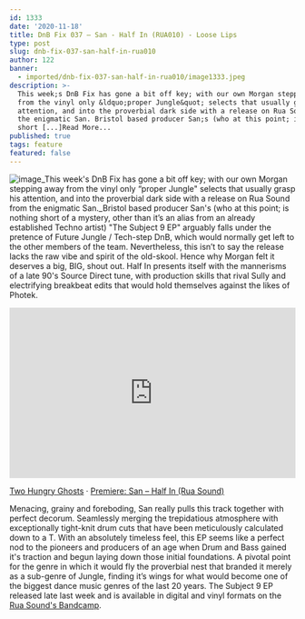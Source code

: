 ```yaml
---
id: 1333
date: '2020-11-18'
title: DnB Fix 037 – San - Half In (RUA010) - Loose Lips
type: post
slug: dnb-fix-037-san-half-in-rua010
author: 122
banner:
  - imported/dnb-fix-037-san-half-in-rua010/image1333.jpeg
description: >-
  This week;s DnB Fix has gone a bit off key; with our own Morgan stepping away
  from the vinyl only &ldquo;proper Jungle&quot; selects that usually grasp his
  attention, and into the proverbial dark side with a release on Rua Sound from
  the enigmatic San. Bristol based producer San;s (who at this point; is nothing
  short [...]Read More...
published: true
tags: feature
featured: false
---
```

![image](../imported/dnb-fix-037-san-half-in-rua010/image1333.jpeg)_This week's DnB Fix has gone a bit off key; with our own Morgan stepping away from the vinyl only “proper Jungle" selects that usually grasp his attention, and into the proverbial dark side with a release on Rua Sound from the enigmatic San._Bristol based producer San's (who at this point; is nothing short of a mystery, other than it’s an alias from an already established Techno artist) "The Subject 9 EP" arguably falls under the pretence of Future Jungle / Tech-step DnB, which would normally get left to the other members of the team. Nevertheless, this isn’t to say the release lacks the raw vibe and spirit of the old-skool. Hence why Morgan felt it deserves a big, BIG, shout out. Half In presents itself with the mannerisms of a late 90's Source Direct tune, with production skills that rival Sully and electrifying breakbeat edits that would hold themselves against the likes of Photek. 

<iframe width='100%' height='300' scrolling='no' frameborder='no' allow='autoplay' src='https://w.soundcloud.com/player/?url=https%3A//api.soundcloud.com/tracks/922235944&color=%23ff5500&auto_play=false&hide_related=false&show_comments=true&show_user=true&show_reposts=false&show_teaser=true&visual=true'></iframe>

[Two Hungry Ghosts](https://soundcloud.com/twohungryghosts "Two Hungry Ghosts") · [Premiere: San – Half In (Rua Sound)](https://soundcloud.com/twohungryghosts/premiere-san-half-in-rua-sound "Premiere: San - Half In (Rua Sound)")

Menacing, grainy and foreboding, San really pulls this track together with perfect decorum. Seamlessly merging the trepidatious atmosphere with exceptionally tight-knit drum cuts that have been meticulously calculated down to a T. With an absolutely timeless feel, this EP seems like a perfect nod to the pioneers and producers of an age when Drum and Bass gained it's traction and begun laying down those initial foundations. A pivotal point for the genre in which it would fly the proverbial nest that branded it merely as a sub-genre of Jungle, finding it’s wings for what would become one of the biggest dance music genres of the last 20 years. The Subject 9 EP released late last week and is available in digital and vinyl formats on the [Rua Sound's Bandcamp](https://ruasound.bandcamp.com/album/subject-9-ep).